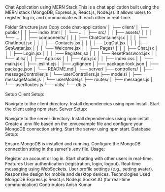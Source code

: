 Chat Application using MERN Stack
This is a chat application built using the MERN stack (MongoDB, Express.js, React.js, Node.js). It allows users to register, log in, and communicate with each other in real-time.

Folder Structure
java
Copy code
chat-application/
│
├── client/
│   ├── public/
│   │   ├── index.html
│   │   └── ...
│   ├── src/
│   │   ├── assets/
│   │   │   └── ...
│   │   ├── components/
│   │   │   ├── ChatContainer.jsx
│   │   │   ├── ChatInput.jsx
│   │   │   ├── Contacts.jsx
│   │   │   ├── LogOut.jsx
│   │   │   ├── SetAvatar.jsx
│   │   │   └── Welcome.jsx
│   │   ├── Pages/
│   │   │   ├── Chat.jsx
│   │   │   ├── Login.jsx
│   │   │   ├── Register.jsx
│   │   │   └── ResetPassword.jsx
│   │   └── utils/
│   │       ├── App.css
│   │       ├── App.jsx
│   │       ├── index.css
│   │       └── main.jsx
│   ├── .eslint.cjs
│   ├── .gitignore
│   ├── package-lock.json
│   ├── package.json
│   └── README.md
│
└── server/
    ├── controllers/
    │   ├── messageController.js
    │   └── userControllers.js
    ├── models/
    │   ├── messageModel.js
    │   └── userModel.js
    ├── routes/
    │   ├── messages.js
    │   └── userRoutes.js
    └── utils/
        └── db.js

Setup
Client Setup:

Navigate to the client directory.
Install dependencies using npm install.
Start the client using npm start.
Server Setup:

Navigate to the server directory.
Install dependencies using npm install.
Create a .env file based on the .env.example file and configure your MongoDB connection string.
Start the server using npm start.
Database Setup:

Ensure MongoDB is installed and running.
Configure the MongoDB connection string in the server's .env file.
Usage:

Register an account or log in.
Start chatting with other users in real-time.
Features
User authentication (registration, login, logout).
Real-time messaging using WebSockets.
User profile settings (e.g., setting avatar).
Responsive design for mobile and desktop devices.
Technologies Used
MongoDB
Express.js
React.js
Node.js
Socket.IO (for real-time communication)
Contributors
Anish Kumar
